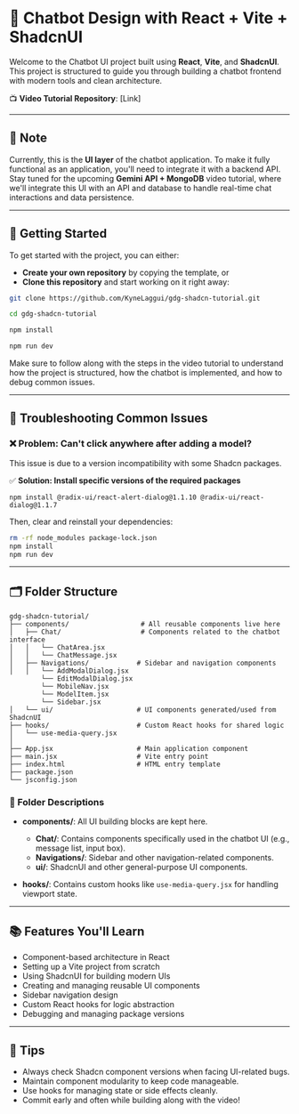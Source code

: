 # 🤖 Chatbot Design with React + Vite + ShadcnUI

Welcome to the Chatbot UI project built using **React**, **Vite**, and **ShadcnUI**. This project is structured to guide you through building a chatbot frontend with modern tools and clean architecture.

📺 **Video Tutorial Repository**: [Link]

---

## 📝 Note

Currently, this is the **UI layer** of the chatbot application. To make it fully functional as an application, you'll need to integrate it with a backend API. Stay tuned for the upcoming **Gemini API + MongoDB** video tutorial, where we'll integrate this UI with an API and database to handle real-time chat interactions and data persistence.

---

## 🚀 Getting Started

To get started with the project, you can either:

- **Create your own repository** by copying the template, or
- **Clone this repository** and start working on it right away:

```bash
git clone https://github.com/KyneLaggui/gdg-shadcn-tutorial.git

cd gdg-shadcn-tutorial

npm install

npm run dev
```

Make sure to follow along with the steps in the video tutorial to understand how the project is structured, how the chatbot is implemented, and how to debug common issues.

---

## 🧩 Troubleshooting Common Issues

### ❌ Problem: Can't click anywhere after adding a model?

This issue is due to a version incompatibility with some Shadcn packages.

✅ **Solution: Install specific versions of the required packages**

```bash/powershell
npm install @radix-ui/react-alert-dialog@1.1.10 @radix-ui/react-dialog@1.1.7
```

Then, clear and reinstall your dependencies:

```bash
rm -rf node_modules package-lock.json
npm install
npm run dev
```

---

## 🗂 Folder Structure

```
gdg-shadcn-tutorial/
├── components/                  # All reusable components live here
│   ├── Chat/                    # Components related to the chatbot interface
│   │   └── ChatArea.jsx
│   │   └── ChatMessage.jsx
│   ├── Navigations/            # Sidebar and navigation components
│   │   └── AddModalDialog.jsx
        └── EditModalDialog.jsx
        └── MobileNav.jsx
        └── ModelItem.jsx
        └── Sidebar.jsx
│   └── ui/                     # UI components generated/used from ShadcnUI
├── hooks/                      # Custom React hooks for shared logic
│   └── use-media-query.jsx
│
├── App.jsx                     # Main application component
├── main.jsx                    # Vite entry point
├── index.html                  # HTML entry template
├── package.json
└── jsconfig.json
```

### 📌 Folder Descriptions

- **components/**: All UI building blocks are kept here.

  - **Chat/**: Contains components specifically used in the chatbot UI (e.g., message list, input box).
  - **Navigations/**: Sidebar and other navigation-related components.
  - **ui/**: ShadcnUI and other general-purpose UI components.

- **hooks/**: Contains custom hooks like `use-media-query.jsx` for handling viewport state.

---

## 📚 Features You'll Learn

- Component-based architecture in React
- Setting up a Vite project from scratch
- Using ShadcnUI for building modern UIs
- Creating and managing reusable UI components
- Sidebar navigation design
- Custom React hooks for logic abstraction
- Debugging and managing package versions

---

## 🧠 Tips

- Always check Shadcn component versions when facing UI-related bugs.
- Maintain component modularity to keep code manageable.
- Use hooks for managing state or side effects cleanly.
- Commit early and often while building along with the video!
